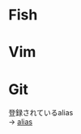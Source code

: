 # Fish

# Vim

# Git

登録されているalias  
→ [alias](https://github.com/grandcolline/dotfiles/blob/master/config/git/alias)


